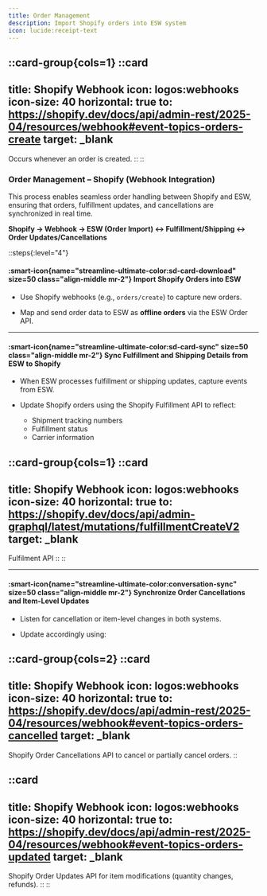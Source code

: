 ```yaml
---
title: Order Management
description: Import Shopify orders into ESW system
icon: lucide:receipt-text
---
```

::card-group{cols=1}
  ::card
  ---
  title: Shopify Webhook
  icon: logos:webhooks
  icon-size: 40
  horizontal: true
  to: https://shopify.dev/docs/api/admin-rest/2025-04/resources/webhook#event-topics-orders-create
  target: _blank
  ---
  Occurs whenever an order is created.
  ::
::

### Order Management – Shopify (Webhook Integration)

This process enables seamless order handling between Shopify and ESW, ensuring that orders, fulfillment updates, and cancellations are synchronized in real time.

**Shopify → Webhook → ESW (Order Import) ↔ Fulfillment/Shipping ↔ Order Updates/Cancellations**

::steps{:level="4"}
#### :smart-icon{name="streamline-ultimate-color:sd-card-download" size=50 class="align-middle mr-2"} Import Shopify Orders into ESW

- Use Shopify webhooks (e.g., `orders/create`) to capture new orders.

- Map and send order data to ESW as **offline orders** via the ESW Order API.

---

#### :smart-icon{name="streamline-ultimate-color:sd-card-sync" size=50 class="align-middle mr-2"} Sync Fulfillment and Shipping Details from ESW to Shopify

- When ESW processes fulfillment or shipping updates, capture events from ESW.

- Update Shopify orders using the Shopify Fulfillment API to reflect:
  - Shipment tracking numbers
  - Fulfillment status
  - Carrier information

::card-group{cols=1}
  ::card
  ---
  title: Shopify Webhook
  icon: logos:webhooks
  icon-size: 40
  horizontal: true
  to: https://shopify.dev/docs/api/admin-graphql/latest/mutations/fulfillmentCreateV2
  target: _blank
  ---
  Fulfilment API
  ::
::

---

#### :smart-icon{name="streamline-ultimate-color:conversation-sync" size=50 class="align-middle mr-2"} Synchronize Order Cancellations and Item-Level Updates

- Listen for cancellation or item-level changes in both systems.

- Update accordingly using:

::card-group{cols=2}
  ::card
  ---
  title: Shopify Webhook
  icon: logos:webhooks
  icon-size: 40
  horizontal: true
  to: https://shopify.dev/docs/api/admin-rest/2025-04/resources/webhook#event-topics-orders-cancelled
  target: _blank
  ---
  Shopify Order Cancellations API to cancel or partially cancel orders.
  ::

  ::card
  ---
  title: Shopify Webhook
  icon: logos:webhooks
  icon-size: 40
  horizontal: true
  to: https://shopify.dev/docs/api/admin-rest/2025-04/resources/webhook#event-topics-orders-updated
  target: _blank
  ---
  Shopify Order Updates API for item modifications (quantity changes, refunds).
  ::
::
